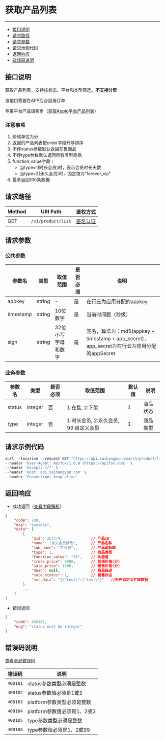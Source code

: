 # 获取产品列表

---
- [接口说明](#section-1)
- [请求路径](#section-2)
- [请求参数](#section-3)
- [请求示例代码](#section-4)
- [返回响应](#section-5)
- [错误码说明](#section-6)

<a name="section-1"></a>
## 接口说明

获取产品列表，支持按状态、平台和类型筛选。**不支持分页**

该接口需要在APP后台启用订单

苹果平台产品请移步（[获取Apple平台产品列表](/{{route}}/{{version}}/apis/apple_product_list)）

### 注意事项

1. 价格单位为分
2. 返回的产品列表按order字段升序排序
3. 不传status参数默认返回在售商品
4. 不传type参数默认返回所有类型商品
5. function_value字段：
   - 当type=1(时长会员)时，表示会员时长天数
   - 当type=2(永久会员)时，固定值为"forever_vip"
6. 最多返回100条数据

<a name="section-2"></a>
## 请求路径

| Method | URI Path | 鉴权方式 |
| -- | -- | -- |
| GET | `/v1/product/list` | [签名认证](/{{route}}/{{version}}/intro#section-3) |

<a name="section-3"></a>
## 请求参数

### 公共参数
| 参数名 | 类型 | 取值范围 | 是否必须 | 说明 |
| -- | -- | -- | -- | -- |
| appkey | string | - | 是 | 在行云为应用分配的appkey |
| timestamp | string | 10位数字 | 是 | 当前时间戳（秒级） |
| sign | string | 32位小写字母和数字 | 是 | 签名，算法为：md5(appkey + timestamp + app_secret)，app_secret为在行云为应用分配的appSecret |

### 业务参数
| 参数名 | 类型 | 是否必须 | 取值范围 | 默认值 | 说明 |
| -- | -- | -- | -- | -- | -- |
| status | integer | 否 | 1:在售, 2:下架 | 1 | 商品状态 |
| type | integer | 否 | 1:时长会员, 2:永久会员, 99:自定义会员 | 1 | 商品类型 |

<a name="section-4"></a>
## 请求示例代码

```javascript
curl --location --request GET 'https://api.zaihangyun.com/v1/product/list?status=1&platform=1&type=&timestamp=1745747633&sign=683ba956baf26efacca393f341aad943&appkey=D5fceAxxxtmaMY1F' \
--header 'User-Agent: Apifox/1.0.0 (https://apifox.com)' \
--header 'Accept: */*' \
--header 'Host: api.zaihangyun.com' \
--header 'Connection: keep-alive'
```

<a name="section-5"></a>
## 返回响应

- 成功返回（[查看字段解析](/{{route}}/{{version}}/struct#section-3)）

```json
{
    "code": 200,
    "msg": "success",
    "data": [
        {
            "pid": 267370,             // 产品ID
            "name": "永久会员修改",      // 产品名称
            "sub_name": "月会员",       // 产品副标题
            "type": 1,                 // 商品类型
            "function_value": "30",    // 功能值
            "cross_price": 9900,       // 划线价格(分)
            "sale_price": 1900,        // 销售价格(分)
            "desc": null,              // 商品描述
            "sale_status": 1,          // 销售状态
            "ext_data": "{\"test\":\"test\"}"   //用户自定义扩展数据
        }
        ...
    ]
}
```

- 错误返回

```json
{
    "code": 400101,
    "msg": "status must be integer"
}
```

<a name="section-6"></a>
## 错误码说明

[查看全局错误码](/{{route}}/{{version}}/code#section-2)

| 错误码 | 说明 |
| -- | -- |
| `400101` | status参数类型必须是整数 |
| `400102` | status参数值必须是1或2 |
| `400103` | platform参数类型必须是整数 |
| `400104` | platform参数值必须是1、2或3 |
| `400105` | type参数类型必须是整数 |
| `400106` | type参数值必须是1、2或99 |